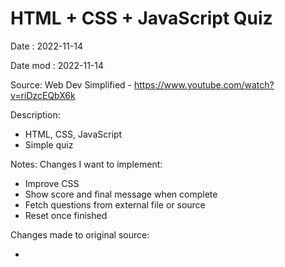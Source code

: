 # HTML + CSS + JavaScript Quiz

Date : 2022-11-14

Date mod : 2022-11-14

Source: Web Dev Simplified - https://www.youtube.com/watch?v=riDzcEQbX6k

Description:

- HTML, CSS, JavaScript
- Simple quiz

Notes:
Changes I want to implement:

- Improve CSS
- Show score and final message when complete
- Fetch questions from external file or source
- Reset once finished

Changes made to original source:

-
